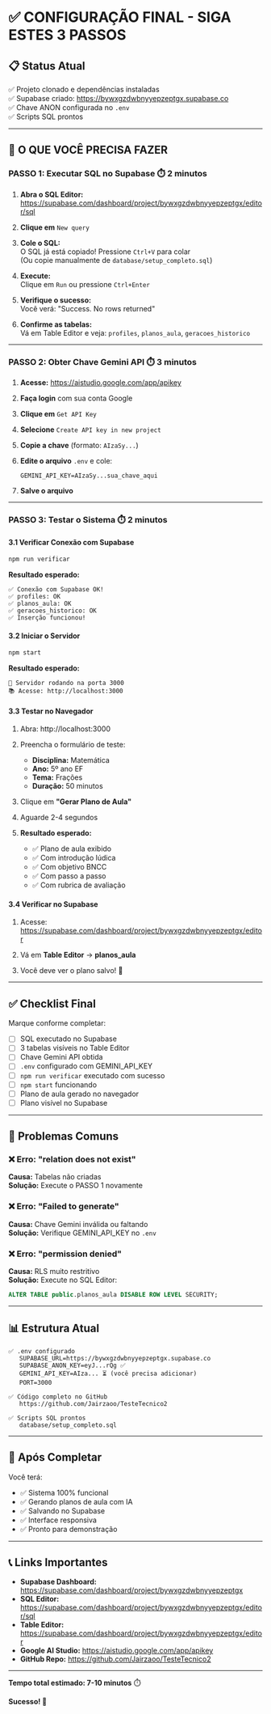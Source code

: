 # ✅ CONFIGURAÇÃO FINAL - SIGA ESTES 3 PASSOS

## 📋 Status Atual

✅ Projeto clonado e dependências instaladas  
✅ Supabase criado: https://bywxgzdwbnyyepzeptgx.supabase.co  
✅ Chave ANON configurada no `.env`  
✅ Scripts SQL prontos  

---

## 🚀 O QUE VOCÊ PRECISA FAZER

### PASSO 1: Executar SQL no Supabase ⏱️ 2 minutos

1. **Abra o SQL Editor:**  
   https://supabase.com/dashboard/project/bywxgzdwbnyyepzeptgx/editor/sql

2. **Clique em** `New query`

3. **Cole o SQL:**  
   O SQL já está copiado! Pressione `Ctrl+V` para colar  
   (Ou copie manualmente de `database/setup_completo.sql`)

4. **Execute:**  
   Clique em `Run` ou pressione `Ctrl+Enter`

5. **Verifique o sucesso:**  
   Você verá: "Success. No rows returned"  
   
6. **Confirme as tabelas:**  
   Vá em Table Editor e veja: `profiles`, `planos_aula`, `geracoes_historico`

---

### PASSO 2: Obter Chave Gemini API ⏱️ 3 minutos

1. **Acesse:** https://aistudio.google.com/app/apikey

2. **Faça login** com sua conta Google

3. **Clique em** `Get API Key`

4. **Selecione** `Create API key in new project`

5. **Copie a chave** (formato: `AIzaSy...`)

6. **Edite o arquivo** `.env` e cole:
   ```env
   GEMINI_API_KEY=AIzaSy...sua_chave_aqui
   ```

7. **Salve o arquivo**

---

### PASSO 3: Testar o Sistema ⏱️ 2 minutos

#### 3.1 Verificar Conexão com Supabase

```bash
npm run verificar
```

**Resultado esperado:**
```
✅ Conexão com Supabase OK!
✅ profiles: OK
✅ planos_aula: OK
✅ geracoes_historico: OK
✅ Inserção funcionou!
```

#### 3.2 Iniciar o Servidor

```bash
npm start
```

**Resultado esperado:**
```
🚀 Servidor rodando na porta 3000
📚 Acesse: http://localhost:3000
```

#### 3.3 Testar no Navegador

1. Abra: http://localhost:3000

2. Preencha o formulário de teste:
   - **Disciplina:** Matemática
   - **Ano:** 5º ano EF
   - **Tema:** Frações
   - **Duração:** 50 minutos

3. Clique em **"Gerar Plano de Aula"**

4. Aguarde 2-4 segundos

5. **Resultado esperado:**
   - ✅ Plano de aula exibido
   - ✅ Com introdução lúdica
   - ✅ Com objetivo BNCC
   - ✅ Com passo a passo
   - ✅ Com rubrica de avaliação

#### 3.4 Verificar no Supabase

1. Acesse: https://supabase.com/dashboard/project/bywxgzdwbnyyepzeptgx/editor

2. Vá em **Table Editor** → **planos_aula**

3. Você deve ver o plano salvo! 🎉

---

## ✅ Checklist Final

Marque conforme completar:

- [ ] SQL executado no Supabase
- [ ] 3 tabelas visíveis no Table Editor
- [ ] Chave Gemini API obtida
- [ ] `.env` configurado com GEMINI_API_KEY
- [ ] `npm run verificar` executado com sucesso
- [ ] `npm start` funcionando
- [ ] Plano de aula gerado no navegador
- [ ] Plano visível no Supabase

---

## 🚨 Problemas Comuns

### ❌ Erro: "relation does not exist"
**Causa:** Tabelas não criadas  
**Solução:** Execute o PASSO 1 novamente

### ❌ Erro: "Failed to generate"
**Causa:** Chave Gemini inválida ou faltando  
**Solução:** Verifique GEMINI_API_KEY no `.env`

### ❌ Erro: "permission denied"
**Causa:** RLS muito restritivo  
**Solução:** Execute no SQL Editor:
```sql
ALTER TABLE public.planos_aula DISABLE ROW LEVEL SECURITY;
```

---

## 📊 Estrutura Atual

```
✅ .env configurado
   SUPABASE_URL=https://bywxgzdwbnyyepzeptgx.supabase.co
   SUPABASE_ANON_KEY=eyJ...rQg ✅
   GEMINI_API_KEY=AIza... ⏳ (você precisa adicionar)
   PORT=3000

✅ Código completo no GitHub
   https://github.com/Jairzaoo/TesteTecnico2

✅ Scripts SQL prontos
   database/setup_completo.sql
```

---

## 🎯 Após Completar

Você terá:
- ✅ Sistema 100% funcional
- ✅ Gerando planos de aula com IA
- ✅ Salvando no Supabase
- ✅ Interface responsiva
- ✅ Pronto para demonstração

---

## 📞 Links Importantes

- **Supabase Dashboard:** https://supabase.com/dashboard/project/bywxgzdwbnyyepzeptgx
- **SQL Editor:** https://supabase.com/dashboard/project/bywxgzdwbnyyepzeptgx/editor/sql
- **Table Editor:** https://supabase.com/dashboard/project/bywxgzdwbnyyepzeptgx/editor
- **Google AI Studio:** https://aistudio.google.com/app/apikey
- **GitHub Repo:** https://github.com/Jairzaoo/TesteTecnico2

---

**Tempo total estimado: 7-10 minutos** ⏱️

**Sucesso! 🎉**
